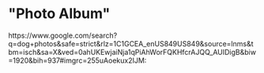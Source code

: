 <h1>"Photo Album"</h1>

<p>https://www.google.com/search?q=dog+photos&safe=strict&rlz=1C1GCEA_enUS849US849&source=lnms&tbm=isch&sa=X&ved=0ahUKEwjaiNja1qPiAhWorFQKHfcrAJQQ_AUIDigB&biw=1920&bih=937#imgrc=255uAoekux2IJM:<p>
